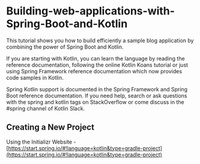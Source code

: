 # Building-web-applications-with-Spring-Boot-and-Kotlin

This tutorial shows you how to build efficiently a sample blog application by combining the power of Spring Boot and Kotlin.

If you are starting with Kotlin, you can learn the language by reading the reference documentation, following the online Kotlin Koans tutorial or just using Spring Framework reference documentation which now provides code samples in Kotlin.

Spring Kotlin support is documented in the Spring Framework and Spring Boot reference documentation. If you need help, search or ask questions with the spring and kotlin tags on StackOverflow or come discuss in the #spring channel of Kotlin Slack.

## Creating a New Project

Using the Initializr Website - [https://start.spring.io/#!language=kotlin&type=gradle-project](https://start.spring.io/#!language=kotlin&type=gradle-project)
